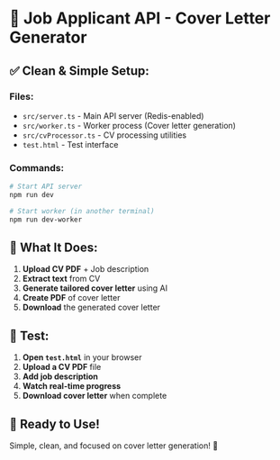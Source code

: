 # 🚀 Job Applicant API - Cover Letter Generator

## ✅ **Clean & Simple Setup:**

### **Files:**
- `src/server.ts` - Main API server (Redis-enabled)
- `src/worker.ts` - Worker process (Cover letter generation)
- `src/cvProcessor.ts` - CV processing utilities
- `test.html` - Test interface

### **Commands:**
```bash
# Start API server
npm run dev

# Start worker (in another terminal)
npm run dev-worker
```

## 🎯 **What It Does:**
1. **Upload CV PDF** + Job description
2. **Extract text** from CV
3. **Generate tailored cover letter** using AI
4. **Create PDF** of cover letter
5. **Download** the generated cover letter

## 🧪 **Test:**
1. **Open `test.html`** in your browser
2. **Upload a CV PDF** file
3. **Add job description**
4. **Watch real-time progress**
5. **Download cover letter** when complete

## 🎉 **Ready to Use!**

Simple, clean, and focused on cover letter generation! 🚀